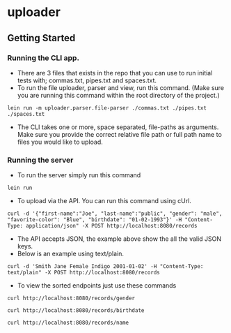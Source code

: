 # uploader

## Getting Started



### Running the CLI app.
* There are 3 files that exists in the repo that you can use to run initial tests with; commas.txt, pipes.txt and spaces.txt.
* To run the file uploader, parser and view, run this command. (Make sure you are running this command within the root directory of the project.)

```lein run -m uploader.parser.file-parser ./commas.txt ./pipes.txt ./spaces.txt```

* The CLI takes one or more, space separated, file-paths as arguments. Make sure you provide the correct relative file path or full path name to files you would like to upload.


### Running the server

* To run the server simply run this command

```lein run```

* To upload via the API. You can run this command using cUrl.

`curl -d '{"first-name":"Joe", "last-name":"public", "gender": "male", "favorite-color": "Blue", "birthdate": "01-02-1993"}' -H "Content-Type: application/json" -X POST http://localhost:8080/records`

* The API accepts JSON, the example above show the all the valid JSON keys.
* Below is an example using text/plain.

`curl -d 'Smith Jane Female Indigo 2001-01-02' -H "Content-Type: text/plain" -X POST http://localhost:8080/records`


* To view the sorted endpoints just use these commands

`curl http://localhost:8080/records/gender`

`curl http://localhost:8080/records/birthdate`

`curl http://localhost:8080/records/name`

